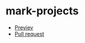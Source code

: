 # mark-projects
- [Previev](https://github.com/Kyokushinkay/mark-projects/tree/gh-pages)
- [Pull request](https://github.com/Kyokushinkay/mark-projects/pull/1/files)
